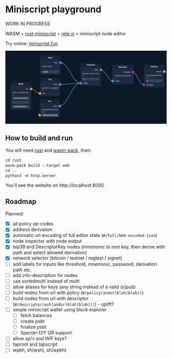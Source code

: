 # Miniscript playground

WORK IN PROGRESS

WASM + [rust-miniscript](https://github.com/rust-bitcoin/rust-miniscript) + [rete.js](https://github.com/retejs/rete) = miniscript node editor

Try online: [miniscript.fun](https://miniscript.fun)

![](screenshot.png)

## How to build and run

You will need [rust](https://www.rust-lang.org/tools/install) and [wasm-pack](https://rustwasm.github.io/wasm-pack/installer/), then:
```
cd rust
wasm-pack build --target web
cd ..
python3 -m http.server
```

You'll see the website on http://localhost:8000

## Roadmap

Planned:

- [x] all policy op-codes
- [x] address derivation
- [x] automatic url encoding of full editor state (`#/full/b64-encoded-json`)
- [x] node inspector with node output
- [x] bip39 and DescriptorKey nodes (mnemonic to root key, then derive with path and select allowed derivation)
- [x] network selector (bitcoin / testnet / regtest / signet)
- [ ] add labels for inputs like threshold, mnemonic, password, derivation path etc.
- [ ] add info-description for nodes
- [ ] use sortedmulti instead of multi
- [ ] allow aliases for keys (any string instead of a valid (x)pub)
- [ ] build nodes from url with policy (`#/policy/andor(blah(blah))`)
- [ ] build nodes from url with descriptor (`#/descriptor/wsh(andor(blah(blah)))`) - uplift?
- [ ] simple miniscript wallet using block explorer
  - [ ] fetch balances
  - [ ] create psbt
  - [ ] finalize psbt
  - [ ] Specter-DIY QR support
- [ ] allow xprv and WIF keys?
- [ ] taproot and tapscript
- [ ] wpkh, sh(wsh), sh(wpkh)
